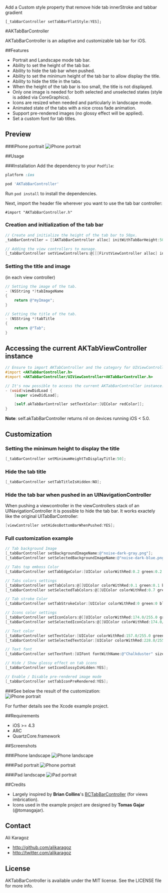 Add a Custom style property that remove hide tab innerStroke and tabbar gradient

    [_tabBarController setTabBarFlatStyle:YES];

#AKTabBarController

AKTabBarController is an adaptive and customizable tab bar for iOS.

##Features
- Portrait and Landscape mode tab bar.
- Ability to set the height of the tab bar.
- Ability to hide the tab bar when pushed.
- Ability to set the minimum height of the tab bar to allow display the title.
- Ability to hide the title in the tabs.
- When the height of the tab bar is too small, the title is not displayed.
- Only one image is needed for both selected and unselected states (style is added via CoreGraphics).
- Icons are resized when needed and particularly in landscape mode.
- Animated state of the tabs with a nice cross fade animation.
- Support pre-rendered images (no glossy effect will be applied).
- Set a custom font for tab titles.

## Preview
###iPhone portrait
![iPhone portrait](https://github.com/alikaragoz/AKTabBarController/raw/master/Screenshots/iphone-portrait.png)

##Usage

###Installation
Add the dependency to your `Podfile`:

```ruby
platform :ios

pod 'AKTabBarController'
```

Run `pod install` to install the dependencies.

Next, import the header file wherever you want to use the tab bar controller:

```objc
#import "AKTabBarController.h"
```

### Creation and initialization of the tab bar
``` objective-c  
// Create and initialize the height of the tab bar to 50px.
_tabBarController = [[AKTabBarController alloc] initWithTabBarHeight:50];

// Adding the view controllers to manage.
[_tabBarController setViewControllers:@[[[FirstViewController alloc] init], [[SecondViewController alloc] init], [[ThirdViewController alloc] init], [[FourthViewController alloc] init]]]];  
```

### Setting the title and image
(in each view controller)

``` objective-c
// Setting the image of the tab.
- (NSString *)tabImageName
{
	return @"myImage";
}

// Setting the title of the tab.
- (NSString *)tabTitle
{
	return @"Tab";
}
```

## Accessing the current AKTabViewController instance

``` objective-c
// Ensure to import AKTabController and the category for UIViewController
#import <AKTabBarController.h>
#import <AKTabBarController/UIViewController+AKTabBarController.h>

// It's now possible to access the current AKTabBarController instance.
- (void)viewDidLoad {
    [super viewDidLoad];

    [self.akTabBarController setTextColor:[UIColor redColor]];
}
```

**Note**: self.akTabBarController returns nil on devices running iOS < 5.0.

## Customization
### Setting the minimum height to display the title

``` objective-c  
[_tabBarController setMinimumHeightToDisplayTitle:50];
```

### Hide the tab title

``` objective-c  
[_tabBarController setTabTitleIsHidden:NO];
```
### Hide the tab bar when pushed in an UINavigationController
When pushing a viewcontroller in the viewControllers stack of an UINavigationController it is possible to hide the tab bar. It works exactely like the original UITabBarController:

``` objective-c
[viewController setHidesBottomBarWhenPushed:YES];
```
### Full customization example

``` objective-c
// Tab background Image
[_tabBarController setBackgroundImageName:@"noise-dark-gray.png"];
[_tabBarController setSelectedBackgroundImageName:@"noise-dark-blue.png"];

// Tabs top emboss Color
[_tabBarController setTabEdgeColor:[UIColor colorWithRed:0.2 green:0.2 blue:0.2 alpha:0.8]];

// Tabs colors settings
[_tabBarController setTabColors:@[[UIColor colorWithRed:0.1 green:0.1 blue:0.1 alpha:0.0], [UIColor colorWithRed:0.6 green:0.6 blue:0.6 alpha:1.0]]]; // MAX 2 Colors
[_tabBarController setSelectedTabColors:@[[UIColor colorWithRed:0.7 green:0.7 blue:0.7 alpha:1.0], [UIColor colorWithRed:1.0 green:1.0 blue:1.0 alpha:0.0]]]; // MAX 2 Colors

// Tab stroke Color
[_tabBarController setTabStrokeColor:[UIColor colorWithRed:0 green:0 blue:0 alpha:0]];

// Icons color settings
[_tabBarController setIconColors:@[[UIColor colorWithRed:174.0/255.0 green:174.0/255.0 blue:174.0/255.0 alpha:1], [UIColor colorWithRed:228.0/255.0 green:228.0/255.0 blue:228.0/255.0 alpha:1]]]; // MAX 2 Colors
[_tabBarController setSelectedIconColors:@[[UIColor colorWithRed:174.0/255.0 green:174.0/255.0 blue:174.0/255.0 alpha:1], [UIColor colorWithRed:228.0/255.0 green:228.0/255.0 blue:228.0/255.0 alpha:1]]]; // MAX 2 Colors

// Text color
[_tabBarController setTextColor:[UIColor colorWithRed:157.0/255.0 green:157.0/255.0 blue:157.0/255.0 alpha:1.0]];
[_tabBarController setSelectedTextColor:[UIColor colorWithRed:228.0/255.0 green:228.0/255.0 blue:228.0/255.0 alpha:1.0]];

// Text font
[_tabBarController setTextFont:[UIFont fontWithName:@"Chalkduster" size:14]];

// Hide / Show glossy effect on tab icons
[_tabBarController setIconGlossyIsHidden:YES];

// Enable / Disable pre-rendered image mode
[_tabBarController setTabIconPreRendered:YES];
```
###See below the result of the customization:  
![iPhone portrait](https://github.com/alikaragoz/AKTabBarController/raw/master/Screenshots/iphone-portrait-customized.png)

For further details see the Xcode example project.

##Requirements
- iOS >= 4.3
- ARC
- QuartzCore.framework

##Screenshots

###iPhone landscape
![iPhone landscape](https://github.com/alikaragoz/AKTabBarController/raw/master/Screenshots/iphone-landscape.png)

###iPad portrait
![iPhone portrait](https://github.com/alikaragoz/AKTabBarController/raw/master/Screenshots/ipad-portrait.png)

###iPad landscape
![iPad portrait](https://github.com/alikaragoz/AKTabBarController/raw/master/Screenshots/ipad-landscape.png)

##Credits
- Largely inspired by **Brian Collins**'s [BCTabBarController](https://github.com/briancollins/BCTabBarController) (for views imbrication).
- Icons used in the example project are designed by **Tomas Gajar** (@tomasgajar).

## Contact

Ali Karagoz

- http://github.com/alikaragoz
- http://twitter.com/alikaragoz

## License

AKTabBarController is available under the MIT license. See the LICENSE file for more info.
